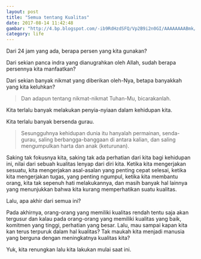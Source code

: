 ```yaml
---
layout: post
title: "Semua tentang Kualitas"
date: 2017-08-14 11:42:48
gambar: "http://4.bp.blogspot.com/-ib9RdHzdSFQ/Vp2B9i2n0GI/AAAAAAAABmk/8mwp9Bq45w0/s1600/Slide-1-Quality-not-Quantity.jpg"
category: life
---
```


Dari 24 jam yang ada, berapa persen yang kita gunakan?

Dari sekian panca indra yang dianugrahkan oleh Allah, sudah berapa persennya kita manfaatkan?

Dari sekian banyak nikmat yang diberikan oleh-Nya, betapa banyakkah yang kita keluhkan?

> Dan adapun tentang nikmat-nikmat Tuhan-Mu, bicarakanlah.

Kita terlalu banyak melakukan penyia-nyiaan dalam kehidupan kita.

Kita terlalu banyak bersenda gurau.

> Sesungguhnya kehidupan dunia itu hanyalah permainan, senda-gurau, saling berbangga-banggaan di antara kalian, dan saling mengumpulkan harta dan anak (keturunan).

Saking tak fokusnya kita, saking tak ada perhatian dari kita bagi kehidupan ini, nilai dari sebuah kualitas lenyap dari diri kita. Ketika kita mengerjakan sesuatu, kita mengerjakan asal-asalan yang penting cepat selesai, ketika kita mengerjakan tugas, yang penting ngumpul, ketika kita membantu orang, kita tak sepenuh hati melakukannya, dan masih banyak hal lainnya yang menunjukkan bahwa kita kurang memperhatikan suatu kualitas.

Lalu, apa akhir dari semua ini?

Pada akhirnya, orang-orang yang memiliki kualitas rendah tentu saja akan tergusur dan kalau pada orang-orang yang memiliki kualitas yang baik, komitmen yang tinggi, perhatian yang besar. Lalu, mau sampai kapan kita kan terus terpuruk dalam hal kualitas? Tak maukah kita menjadi manusia yang berguna dengan meningkatnya kualitas kita?

Yuk, kita renungkan lalu kita lakukan mulai saat ini.
